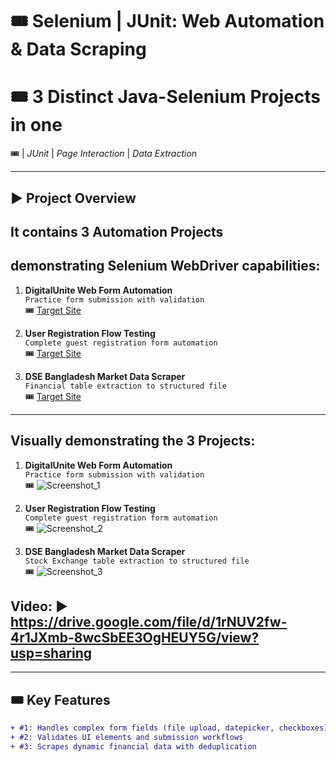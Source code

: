 
# 🎟 Selenium | JUnit: Web Automation & Data Scraping

# 🎟 3 Distinct Java-Selenium Projects in one 

🎟 | *JUnit* | *Page Interaction* | *Data Extraction*

---

## ▶️ Project Overview

## It contains 3 Automation Projects 
## demonstrating Selenium WebDriver capabilities:

1. **DigitalUnite Web Form Automation**  
   `Practice form submission with validation`  
   🎟 [Target Site](https://www.digitalunite.com/practice-webform-learners)

2. **User Registration Flow Testing**  
   `Complete guest registration form automation`  
   🎟 [Target Site](https://demo.wpeverest.com/user-registration/guest-registration-form/)

4. **DSE Bangladesh Market Data Scraper**  
   `Financial table extraction to structured file`  
   🎟️ [Target Site](https://dsebd.org/latest_share_price_scroll_by_value.php)

---

## Visually demonstrating the 3 Projects:

1. **DigitalUnite Web Form Automation**  
   `Practice form submission with validation`  
   🎟 ![Screenshot_1](https://github.com/user-attachments/assets/93d573ef-30c3-431e-82b0-f2f56c32da77)

2. **User Registration Flow Testing**  
   `Complete guest registration form automation`  
   🎟 ![Screenshot_2](https://github.com/user-attachments/assets/4a254496-cf8c-4bd6-b743-c7d884b56270)


3. **DSE Bangladesh Market Data Scraper**  
   `Stock Exchange table extraction to structured file`  
   🎟 ![Screenshot_3](https://github.com/user-attachments/assets/52be4987-4b8e-4cee-ba77-51c7de1db57c)


## Video: ▶️ https://drive.google.com/file/d/1rNUV2fw-4r1JXmb-8wcSbEE3OgHEUY5G/view?usp=sharing




---

## 🎟 Key Features
```diff
+ #1: Handles complex form fields (file upload, datepicker, checkboxes)
+ #2: Validates UI elements and submission workflows
+ #3: Scrapes dynamic financial data with deduplication
